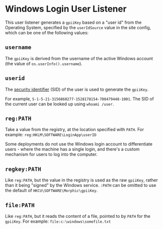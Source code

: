 # Windows Login User Listener

This user listener generates a `gpiiKey` based on a "user id" from the Operating System, specified
by the `userIdSource` value in the site config, which can be one of the following values:

## `username`

The `gpiiKey` is derived from the username of the active Windows account (the value of `os.userInfo().username`).

## `userid`

The [security identifier](https://docs.microsoft.com/windows/win32/secauthz/security-identifiers) (SID)
of the user is used to generate the `gpiiKey`.

For example, `S-1-5-21-3156860277-1528178154-708479448-1001`. The SID of the current user can be looked up
using `whoami /user`.

## `reg:PATH`

Take a value from the registry, at the location specified with `PATH`. For example:
`reg:HKLM\SOFTWARE\LoginApp\userID`

Some deployments do not use the Windows login account to differentiate users - where the machine has a single
login, and there's a custom mechanism for users to log into the computer.

## `regkey:PATH`

Like `reg:PATH`, but the value in the registry is used as the raw `gpiiKey`, rather than it being "signed" by
the Windows service. `:PATH` can be omitted to use the default of `HKCU\SOFTWARE\Morphic\gpiiKey`.

## `file:PATH`

Like `reg:PATH`, but it reads the content of a file, pointed to by `PATH` for the `gpiiKey`.
For example: `file:c:\windows\somefile.txt`
